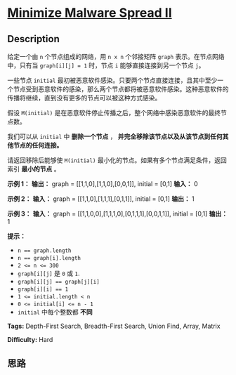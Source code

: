 # [Minimize Malware Spread II][title]

## Description

给定一个由 `n` 个节点组成的网络，用 `n x n` 个邻接矩阵 `graph` 表示。在节点网络中，只有当 `graph[i][j] = 1`
时，节点 `i` 能够直接连接到另一个节点 `j`。

一些节点 `initial`
最初被恶意软件感染。只要两个节点直接连接，且其中至少一个节点受到恶意软件的感染，那么两个节点都将被恶意软件感染。这种恶意软件的传播将继续，直到没有更多的节点可以被这种方式感染。

假设 `M(initial)` 是在恶意软件停止传播之后，整个网络中感染恶意软件的最终节点数。

我们可以从 `initial` 中 **删除一个节点** ， **并完全移除该节点以及从该节点到任何其他节点的任何连接。**

请返回移除后能够使 `M(initial)` 最小化的节点。如果有多个节点满足条件，返回索引 **最小的节点** 。



**示例 1：**
            **输出：** graph = [[1,1,0],[1,1,0],[0,0,1]], initial = [0,1]    **输入：** 0    

**示例 2：**
            **输入：** graph = [[1,1,0],[1,1,1],[0,1,1]], initial = [0,1]    **输出：** 1    

**示例 3：**
            **输入：** graph = [[1,1,0,0],[1,1,1,0],[0,1,1,1],[0,0,1,1]], initial = [0,1]    **输出：** 1    



**提示：**

  * `n == graph.length`
  * `n == graph[i].length`
  * `2 <= n <= 300`
  * `graph[i][j]` 是 `0` 或 `1`.
  * `graph[i][j] == graph[j][i]`
  * `graph[i][i] == 1`
  * `1 <= initial.length < n`
  * `0 <= initial[i] <= n - 1`
  *  `initial` 中每个整数都 **不同**


**Tags:** Depth-First Search, Breadth-First Search, Union Find, Array, Matrix

**Difficulty:** Hard

## 思路

[title]: https://leetcode-cn.com/problems/minimize-malware-spread-ii
